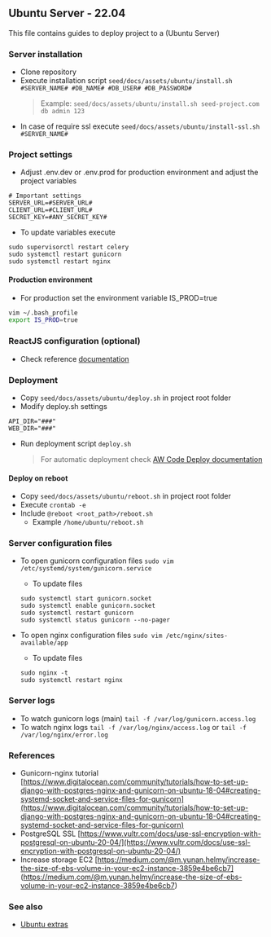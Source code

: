 ## Ubuntu Server - 22.04

This file contains guides to deploy project to a (Ubuntu Server)

### Server installation

-   Clone repository
-   Execute installation script ```seed/docs/assets/ubuntu/install.sh #SERVER_NAME# #DB_NAME# #DB_USER# #DB_PASSWORD#```
    >  Example: ```seed/docs/assets/ubuntu/install.sh seed-project.com db admin 123```
-   In case of require ssl execute ```seed/docs/assets/ubuntu/install-ssl.sh #SERVER_NAME#```

### Project settings

-   Adjust .env.dev or .env.prod for production environment and adjust the project variables
```
# Important settings
SERVER_URL=#SERVER_URL#
CLIENT_URL=#CLIENT_URL#
SECRET_KEY=#ANY_SECRET_KEY#
```
-   To update variables execute
```
sudo supervisorctl restart celery
sudo systemctl restart gunicorn
sudo systemctl restart nginx
```

#### Production environment

-  For  production set the environment variable IS_PROD=true
```bash
vim ~/.bash_profile
export IS_PROD=true
```

### ReactJS configuration (optional)

-   Check reference [documentation](https://github.com/erick-rivas/reactjs-reference/blob/master/src/seed/docs/220_ubuntu.md)

### Deployment

-   Copy `seed/docs/assets/ubuntu/deploy.sh` in project root folder
-   Modify deploy.sh settings
```
API_DIR="###"
WEB_DIR="###"
```

-   Run deployment script `deploy.sh`
    > For automatic deployment check [AW Code Deploy documentation](230_eb_single_instance.md)

#### Deploy on reboot

-   Copy `seed/docs/assets/ubuntu/reboot.sh` in project root folder
-   Execute `crontab -e`
-   Include `@reboot <root_path>/reboot.sh`
    -   Example `/home/ubuntu/reboot.sh`

### Server configuration files

-   To open gunicorn configuration files `sudo vim /etc/systemd/system/gunicorn.service`
    -   To update files
    ```
    sudo systemctl start gunicorn.socket
    sudo systemctl enable gunicorn.socket
    sudo systemctl restart gunicorn
    sudo systemctl status gunicorn --no-pager
    ```

-   To open nginx configuration files `sudo vim /etc/nginx/sites-available/app`
    -   To update files
    ```
    sudo nginx -t
    sudo systemctl restart nginx
    ```

### Server logs

-   To watch gunicorn logs (main) `tail -f /var/log/gunicorn.access.log`
-   To watch nginx logs `tail -f /var/log/nginx/access.log` or `tail -f /var/log/nginx/error.log`

### References

-   Gunicorn-nginx tutorial [https://www.digitalocean.com/community/tutorials/how-to-set-up-django-with-postgres-nginx-and-gunicorn-on-ubuntu-18-04#creating-systemd-socket-and-service-files-for-gunicorn](https://www.digitalocean.com/community/tutorials/how-to-set-up-django-with-postgres-nginx-and-gunicorn-on-ubuntu-18-04#creating-systemd-socket-and-service-files-for-gunicorn)
-   PostgreSQL SSL [https://www.vultr.com/docs/use-ssl-encryption-with-postgresql-on-ubuntu-20-04/](https://www.vultr.com/docs/use-ssl-encryption-with-postgresql-on-ubuntu-20-04/)
-   Increase storage EC2 [https://medium.com/@m.yunan.helmy/increase-the-size-of-ebs-volume-in-your-ec2-instance-3859e4be6cb7] (https://medium.com/@m.yunan.helmy/increase-the-size-of-ebs-volume-in-your-ec2-instance-3859e4be6cb7)

### See also

-   [Ubuntu extras](./extras/211_deploy_ubuntu_extras.md)